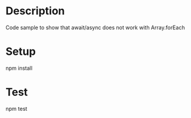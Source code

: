 # Description
Code sample to show that await/async does not work with Array.forEach

# Setup
npm install

# Test
npm test
